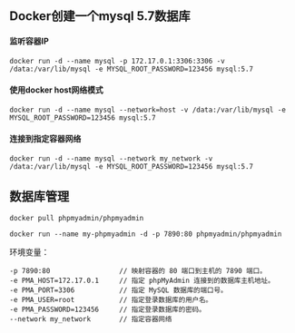 ## Docker创建一个mysql 5.7数据库

#### 监听容器IP
```
docker run -d --name mysql -p 172.17.0.1:3306:3306 -v /data:/var/lib/mysql -e MYSQL_ROOT_PASSWORD=123456 mysql:5.7
```

#### 使用docker host网络模式
```
docker run -d --name mysql --network=host -v /data:/var/lib/mysql -e MYSQL_ROOT_PASSWORD=123456 mysql:5.7
```


#### 连接到指定容器网络
```
docker run -d --name mysql --network my_network -v /data:/var/lib/mysql -e MYSQL_ROOT_PASSWORD=123456 mysql:5.7
```

## 数据库管理

```
docker pull phpmyadmin/phpmyadmin
```

```
docker run --name my-phpmyadmin -d -p 7890:80 phpmyadmin/phpmyadmin
```

环境变量：
```
-p 7890:80                 // 映射容器的 80 端口到主机的 7890 端口。
-e PMA_HOST=172.17.0.1     // 指定 phpMyAdmin 连接到的数据库主机地址。
-e PMA_PORT=3306           // 指定 MySQL 数据库的端口号。
-e PMA_USER=root           // 指定登录数据库的用户名。
-e PMA_PASSWORD=123456     // 指定登录数据库的密码。
--network my_network       // 指定容器网络
```
